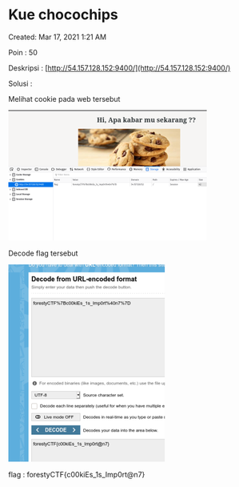 # Kue chocochips

Created: Mar 17, 2021 1:21 AM

Poin : 50

Deskripsi : [http://54.157.128.152:9400/](http://54.157.128.152:9400/)

Solusi : 

Melihat cookie pada web tersebut

![Kue%20chocochips%20f3551f5d1e5746e39aabb171ce536e6b/Untitled.png](Kue%20chocochips%20f3551f5d1e5746e39aabb171ce536e6b/Untitled.png)

Decode flag tersebut

![Kue%20chocochips%20f3551f5d1e5746e39aabb171ce536e6b/Untitled%201.png](Kue%20chocochips%20f3551f5d1e5746e39aabb171ce536e6b/Untitled%201.png)

flag : forestyCTF{c00kiEs_1s_Imp0rt@n7}